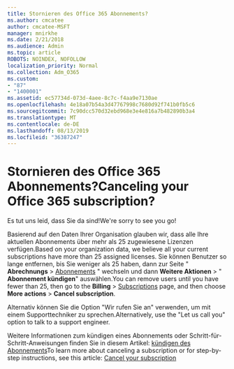 ```yaml
---
title: Stornieren des Office 365 Abonnements?
ms.author: cmcatee
author: cmcatee-MSFT
manager: mnirkhe
ms.date: 2/21/2018
ms.audience: Admin
ms.topic: article
ROBOTS: NOINDEX, NOFOLLOW
localization_priority: Normal
ms.collection: Adm_O365
ms.custom:
- "87"
- "1400001"
ms.assetid: ec57734d-073d-4aee-8c7c-f4aa9e7130ae
ms.openlocfilehash: 4e18a07b54a3d47767998c7680d92f741b0fb5c6
ms.sourcegitcommit: 7c90dcc570d32ebd968e3e4e816a7b482890b3a4
ms.translationtype: MT
ms.contentlocale: de-DE
ms.lasthandoff: 08/13/2019
ms.locfileid: "36387247"
---
```

# <a name="canceling-your-office-365-subscription"></a><span data-ttu-id="cef86-102">Stornieren des Office 365 Abonnements?</span><span class="sxs-lookup"><span data-stu-id="cef86-102">Canceling your Office 365 subscription?</span></span>

<span data-ttu-id="cef86-103">Es tut uns leid, dass Sie da sind!</span><span class="sxs-lookup"><span data-stu-id="cef86-103">We're sorry to see you go!</span></span>
  
<span data-ttu-id="cef86-104">Basierend auf den Daten Ihrer Organisation glauben wir, dass alle Ihre aktuellen Abonnements über mehr als 25 zugewiesene Lizenzen verfügen.</span><span class="sxs-lookup"><span data-stu-id="cef86-104">Based on your organization data, we believe all your current subscriptions have more than 25 assigned licenses.</span></span> <span data-ttu-id="cef86-105">Sie können Benutzer so lange entfernen, bis Sie weniger als 25 haben, dann zur Seite " **Abrechnungs** \> [Abonnements](https://go.microsoft.com/fwlink/p/?linkid=842054) " wechseln und dann **Weitere Aktionen** \> " **Abonnement kündigen**" auswählen.</span><span class="sxs-lookup"><span data-stu-id="cef86-105">You can remove users until you have fewer than 25, then go to the **Billing** \> [Subscriptions](https://go.microsoft.com/fwlink/p/?linkid=842054) page, and then choose **More actions** \> **Cancel subscription**.</span></span>
  
<span data-ttu-id="cef86-106">Alternativ können Sie die Option "Wir rufen Sie an" verwenden, um mit einem Supporttechniker zu sprechen.</span><span class="sxs-lookup"><span data-stu-id="cef86-106">Alternatively, use the "Let us call you" option to talk to a support engineer.</span></span>
  
<span data-ttu-id="cef86-107">Weitere Informationen zum kündigen eines Abonnements oder Schritt-für-Schritt-Anweisungen finden Sie in diesem Artikel: [kündigen des Abonnements](https://docs.microsoft.com/en-us/office365/admin/subscriptions-and-billing/cancel-your-subscription)</span><span class="sxs-lookup"><span data-stu-id="cef86-107">To learn more about canceling a subscription or for step-by-step instructions, see this article: [Cancel your subscription](https://docs.microsoft.com/en-us/office365/admin/subscriptions-and-billing/cancel-your-subscription)</span></span>